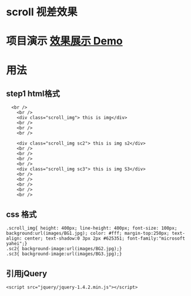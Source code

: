 # scroll 视差效果
# 项目演示 [效果展示 Demo](http://luxingxian007.github.io/scroll/)
# 用法
## step1 html格式
~~~
  <br />
	<br />
	<div class="scroll_img"> this is img</div>
	<br />
	<br />
	<br />

	<div class="scroll_img sc2"> this is img s2</div>
	<br />
	<br />
	<br />
	<br />
	<div class="scroll_img sc3"> this is img S3</div>
	<br />
	<br />
	<br />
	<br />
	<br />
~~~
## css 格式
~~~
.scroll_img{ height: 400px; line-height: 400px; font-size: 100px; background:url(images/BG1.jpg); color: #fff; margin-top:250px; text-align: center; text-shadow:0 3px 2px #625351; font-family:"microsoft yahei";}
.sc2{ background-image:url(images/BG2.jpg);}
.sc3{ background-image:url(images/BG3.jpg);}
~~~
## 引用jQuery
~~~
<script src="jquery/jquery-1.4.2.min.js"></script>
~~~
